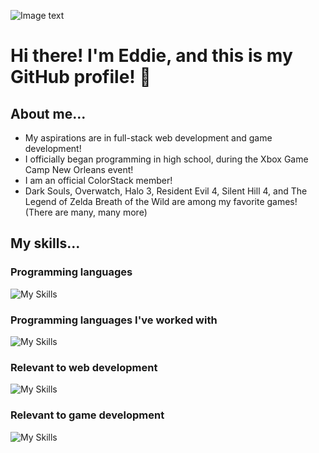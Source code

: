 ![Image text](https://c.tenor.com/TCEyVCo9wG0AAAAC/tenor.gif)
# Hi there! I'm Eddie, and this is my GitHub profile! 👋
## About me...
- My aspirations are in full-stack web development and game development!
- I officially began programming in high school, during the Xbox Game Camp New Orleans event!
- I am an official ColorStack member!
- Dark Souls, Overwatch, Halo 3, Resident Evil 4, Silent Hill 4, and The Legend of Zelda Breath of the Wild are among my favorite games! (There are many, many more)
## My skills...
### Programming languages
![My Skills](https://skillicons.dev/icons?i=cpp,cs,java,js)
### Programming languages I've worked with
![My Skills](https://skillicons.dev/icons?i=c,py)
### Relevant to web development 
![My Skills](https://skillicons.dev/icons?i=html,css,bootstrap,nodejs,npm,express,react)
### Relevant to game development
![My Skills](https://skillicons.dev/icons?i=unity,gamemakerstudio,godot)
<!--
**eacastr1/eacastr1** is a ✨ _special_ ✨ repository because its `README.md` (this file) appears on your GitHub profile.

Here are some ideas to get you started:

- 🔭 I’m currently working on ...
- 🌱 I’m currently learning ...
- 👯 I’m looking to collaborate on ...
- 🤔 I’m looking for help with ...
- 💬 Ask me about ...
- 📫 How to reach me: ...
- 😄 Pronouns: ...
- ⚡ Fun fact: ...
-->
